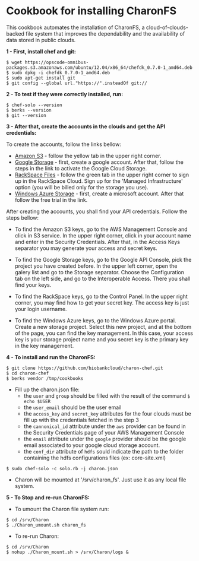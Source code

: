 # Cookbook for installing CharonFS

This cookbook automates the installation of CharonFS, a cloud-of-clouds-backed file system that improves the dependability and the availability of data stored in public clouds. 

**1 - First, install chef and git:**

```
$ wget https://opscode-omnibus-packages.s3.amazonaws.com/ubuntu/12.04/x86_64/chefdk_0.7.0-1_amd64.deb
$ sudo dpkg -i chefdk_0.7.0-1_amd64.deb
$ sudo apt-get install git
$ git config --global url."https://".insteadOf git://
```

**2 - To test if they were correctly installed, run:**
```
$ chef-solo --version
$ berks --version
$ git --version
```
**3 - After that, create the accounts in the clouds and get the API credentials:**

To create the accounts, follow the links bellow:
* [Amazon S3](https://aws.amazon.com/s3/) - follow the yellow tab in the upper right corner.
* [Google Storage](https://cloud.google.com/storage/docs/signup) - first, create a google account. After that, follow the steps in the link to activate the Google Cloud Storage.
* [RackSpace Files](http://www.rackspace.co.uk/) - follow the green tab in the upper right corner to sign up in the RackSpace Cloud. Sign up for the 'Managed Infrastructure' option (you will be billed only for the storage you use).
* [Windows Azure Storage](https://azure.microsoft.com/en-us/) - first, create a microsoft account. After that follow the free trial in the link.

After creating the accounts, you shall find your API credentials. Follow the steps bellow:

* To find the Amazon S3 keys, go to the AWS Management Console and click in S3 service. In the upper right corner, click in your account name and enter in the Security Credentials. After that, in the Access Keys separator you may generate your access and secret keys.

* To find the Google Storage keys, go to the Google API Console, pick the project you have created before. In the upper left corner, open the galery list and go to the Storage separator. Choose the Configuration tab on the left side, and go to the Interoperable Access. There you shall find your keys.

* To find the RackSpace keys, go to the Control Panel. In the upper right corner, you may find how to get your secret key. The access key is just your login username.

* To find the Windows Azure keys, go to the Windows Azure portal. Create a new storage project. Select this new project, and at the bottom of the page, you can find the key management. In this case, your access key is your storage project name and you secret key is the primary key in the key management.

**4 - To install and run the CharonFS:**

```
$ git clone https://github.com/biobankcloud/charon-chef.git
$ cd charon-chef
$ berks vendor /tmp/cookbooks
```
* Fill up the charon.json file:
  * the `user` and `group` should be filled with the result of the command `$ echo $USER`
  * the `user_email` should be the user email
  * the `access_key` and `secret_key` attributes for the four clouds must be fill up with the credentials fetched in the step 3
  * the `cannonical_id` attribute under the `aws` provider can be found in the Security Credentials page of your AWS Management Console
  * the `email` attribute under the `google` provider should be the google email associated to your google cloud storage account.
  * the `conf_dir` attribute of `hdfs` sould indicate the path to the folder containing the hdfs configurations files (ex: core-site.xml) 
```
$ sudo chef-solo -c solo.rb -j charon.json
```
* Charon will be mounted at '/srv/charon_fs'. Just use it as any local file system.

**5 - To Stop and re-run CharonFS:**

* To umount the Charon file system run:
```
$ cd /srv/Charon
$ ./Charon_umount.sh charon_fs
```
* To re-run Charon:
```
$ cd /srv/Charon
$ nohup ./Charon_mount.sh > /srv/Charon/logs &
```
